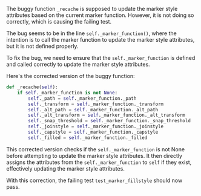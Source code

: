 The buggy function `_recache` is supposed to update the marker style attributes based on the current marker function. However, it is not doing so correctly, which is causing the failing test.

The bug seems to be in the line `self._marker_function()`, where the intention is to call the marker function to update the marker style attributes, but it is not defined properly.

To fix the bug, we need to ensure that the `self._marker_function` is defined and called correctly to update the marker style attributes.

Here's the corrected version of the buggy function:
```python
def _recache(self):
    if self._marker_function is not None:
        self._path = self._marker_function._path
        self._transform = self._marker_function._transform
        self._alt_path = self._marker_function._alt_path
        self._alt_transform = self._marker_function._alt_transform
        self._snap_threshold = self._marker_function._snap_threshold
        self._joinstyle = self._marker_function._joinstyle
        self._capstyle = self._marker_function._capstyle
        self._filled = self._marker_function._filled
```

This corrected version checks if the `self._marker_function` is not None before attempting to update the marker style attributes. It then directly assigns the attributes from the `self._marker_function` to `self` if they exist, effectively updating the marker style attributes.

With this correction, the failing test `test_marker_fillstyle` should now pass.